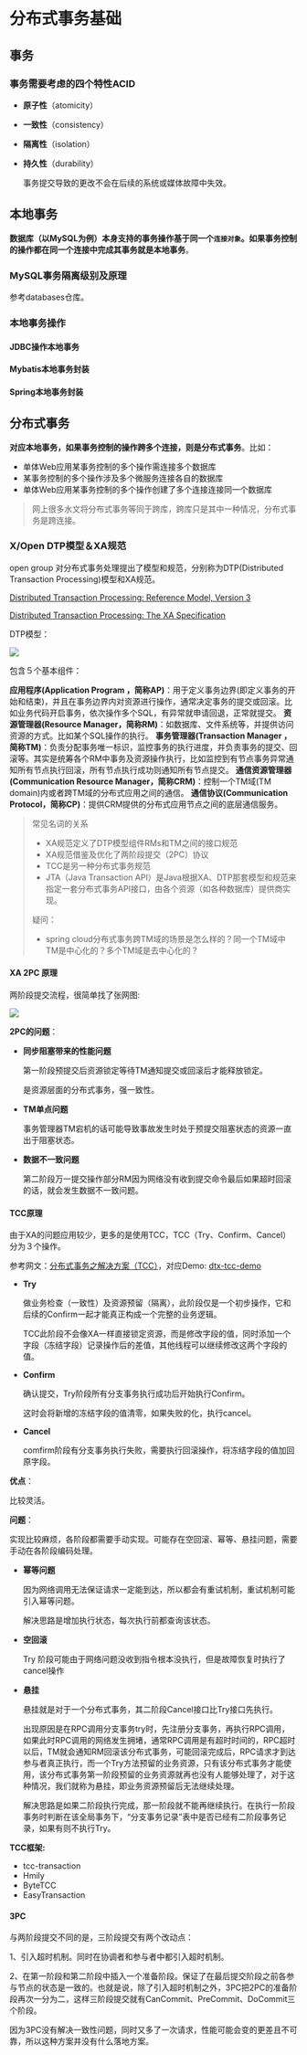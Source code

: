 # 分布式事务基础

## 事务

### 事务需要考虑的四个特性ACID

+ **原子性**（atomicity）

+ **一致性**（consistency）

+ **隔离性**（isolation）

+ **持久性**（durability）

  事务提交导致的更改不会在后续的系统或媒体故障中失效。



## 本地事务

**数据库（以MySQL为例）本身支持的事务操作基于同一个`连接对象`。如果事务控制的操作都在同一个连接中完成其事务就是本地事务**。

### MySQL事务隔离级别及原理

参考databases仓库。

### 本地事务操作

#### JDBC操作本地事务

#### Mybatis本地事务封装

#### Spring本地事务封装



## 分布式事务

**对应本地事务，如果事务控制的操作跨多个连接，则是分布式事务**。比如：

+ 单体Web应用某事务控制的多个操作需连接多个数据库
+ 某事务控制的多个操作涉及多个微服务连接各自的数据库
+ 单体Web应用某事务控制的多个操作创建了多个连接连接同一个数据库

> 网上很多水文将分布式事务等同于跨库，跨库只是其中一种情况，分布式事务是跨连接。

### X/Open DTP模型＆XA规范

open group 对分布式事务处理提出了模型和规范，分别称为DTP(Distributed Transaction Processing)模型和XA规范。

[Distributed Transaction Processing: Reference Model, Version 3](https://pubs.opengroup.org/onlinepubs/9294999599/toc.pdf)

[Distributed Transaction Processing: The XA Specification](https://pubs.opengroup.org/onlinepubs/009680699/toc.pdf)

DTP模型：

![](imgs/DTP-Model.png)

包含５个基本组件：

**应用程序(Application Program ，简称AP)**：用于定义事务边界(即定义事务的开始和结束)，并且在事务边界内对资源进行操作，通常决定事务的提交或回滚。比如业务代码开启事务，依次操作多个SQL，有异常就申请回退，正常就提交。
**资源管理器(Resource Manager，简称RM)**：如数据库、文件系统等，并提供访问资源的方式。比如某个SQL操作的执行。
**事务管理器(Transaction Manager ，简称TM)**：负责分配事务唯一标识，监控事务的执行进度，并负责事务的提交、回滚等。其实是统筹各个RM中事务及资源操作执行，比如监控到有节点事务异常通知所有节点执行回滚，所有节点执行成功则通知所有节点提交。
**通信资源管理器(Communication Resource Manager，简称CRM)**：控制一个TM域(TM domain)内或者跨TM域的分布式应用之间的通信。
**通信协议(Communication Protocol，简称CP)**：提供CRM提供的分布式应用节点之间的底层通信服务。

> 常见名词的关系
>
> + XA规范定义了DTP模型组件RMs和TM之间的接口规范
> + XA规范借鉴及优化了两阶段提交（2PC）协议
> + TCC是另一种分布式事务规范
> + JTA（Java Transaction API）是Java根据XA、DTP那套模型和规范来指定一套分布式事务API接口，由各个资源（如各种数据库）提供商实现。
>
> 疑问：
>
> + spring cloud分布式事务跨TM域的场景是怎么样的？同一个TM域中TM是中心化的？多个TM域是去中心化的？

#### XA 2PC 原理

两阶段提交流程，很简单找了张网图:

![](https://img-blog.csdnimg.cn/f163d55368104754bedcf35fca28a251.png?x-oss-process=image/watermark,type_ZHJvaWRzYW5zZmFsbGJhY2s,shadow_50,text_Q1NETiBA5LiN6LSf6Z-25Y2OQA==,size_20,color_FFFFFF,t_70,g_se,x_16#pic_center)

**2PC的问题**：

+ **同步阻塞带来的性能问题**

  第一阶段预提交后资源锁定等待TM通知提交或回滚后才能释放锁定。

  是资源层面的分布式事务，强一致性。

+ **TM单点问题**

  事务管理器TM宕机的话可能导致事故发生时处于预提交阻塞状态的资源一直出于阻塞状态。

+ **数据不一致问题**

  第二阶段万一提交操作部分RM因为网络没有收到提交命令最后如果超时回滚的话，就会发生数据不一致问题。

#### TCC原理

由于XA的问题应用较少，更多的是使用TCC，TCC（Try、Confirm、Cancel）分为３个操作。

参考网文：[分布式事务之解决方案（TCC）](https://cloud.tencent.com/developer/article/1547147)，对应Demo: [dtx-tcc-demo](https://github.com/yangguang-create/dtx)

+ **Try**

  做业务检查（一致性）及资源预留（隔离），此阶段仅是一个初步操作，它和后续的Confirm一起才能真正构成一个完整的业务逻辑。

  TCC此阶段不会像XA一样直接锁定资源，而是修改字段的值，同时添加一个字段（冻结字段）记录操作后的差值，其他线程可以继续修改这两个字段的值。

+ **Confirm**

  确认提交，Try阶段所有分支事务执行成功后开始执行Confirm。

  这时会将新增的冻结字段的值清零，如果失败的化，执行cancel。

+ **Cancel**

  comfirm阶段有分支事务执行失败，需要执行回滚操作，将冻结字段的值加回原字段。

**优点**：

比较灵活。

**问题**：

实现比较麻烦，各阶段都需要手动实现。可能存在空回滚、幂等、悬挂问题，需要手动在各阶段编码处理。

+ **幂等问题**

  因为网络调用无法保证请求一定能到达，所以都会有重试机制，重试机制可能引入幂等问题。

  解决思路是增加执行状态，每次执行前都查询该状态。

+ **空回滚**

  Try 阶段可能由于网络问题没收到指令根本没执行，但是故障恢复时执行了cancel操作

+ **悬挂**

  悬挂就是对于一个分布式事务，其二阶段Cancel接口比Try接口先执行。

  出现原因是在RPC调用分支事务try时，先注册分支事务，再执行RPC调用，如果此时RPC调用的网络发生拥堵，通常RPC调用是有超时时间的，RPC超时以后，TM就会通知RM回滚该分布式事务，可能回滚完成后，RPC请求才到达参与者真正执行，而一个Try方法预留的业务资源，只有该分布式事务才能使用，该分布式事务第一阶段预留的业务资源就再也没有人能够处理了，对于这种情况，我们就称为悬挂，即业务资源预留后无法继续处理。

  解决思路是如果二阶段执行完成，那一阶段就不能再继续执行。在执行一阶段事务时判断在该全局事务下，“分支事务记录”表中是否已经有二阶段事务记录，如果有则不执行Try。

**TCC框架:**

+ tcc-transaction
+ Hmily
+ ByteTCC
+ EasyTransaction

#### 3PC

与两阶段提交不同的是，三阶段提交有两个改动点：

1、引入超时机制。同时在协调者和参与者中都引入超时机制。

2、在第一阶段和第二阶段中插入一个准备阶段。保证了在最后提交阶段之前各参与节点的状态是一致的。也就是说，除了引入超时机制之外，3PC把2PC的准备阶段再次一分为二，这样三阶段提交就有CanCommit、PreCommit、DoCommit三个阶段。

因为3PC没有解决一致性问题，同时又多了一次请求，性能可能会变的更差且不可靠，所以这种方案并没有什么落地方案。